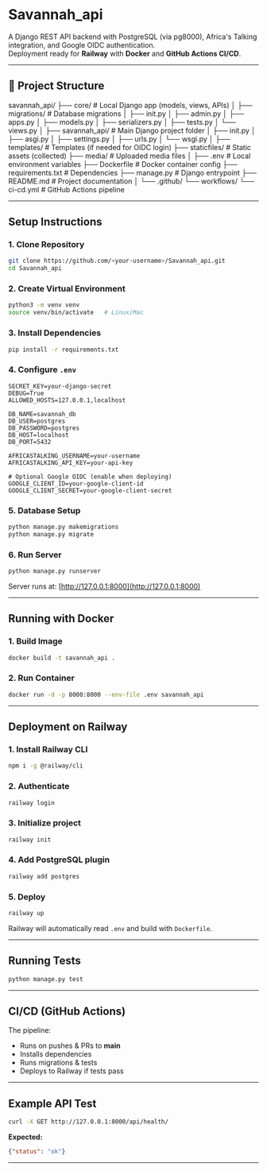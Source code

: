 # Savannah_api

A Django REST API backend with PostgreSQL (via pg8000), Africa's Talking integration, and Google OIDC authentication.  
Deployment ready for **Railway** with **Docker** and **GitHub Actions CI/CD**.

---

## 📂 Project Structure

savannah_api/ ├── core/                  # Local Django app (models, views, APIs) │   ├── migrations/        # Database migrations │   ├── init.py │   ├── admin.py │   ├── apps.py │   ├── models.py │   ├── serializers.py │   ├── tests.py │   └── views.py │ ├── savannah_api/          # Main Django project folder │   ├── init.py │   ├── asgi.py │   ├── settings.py │   ├── urls.py │   └── wsgi.py │ ├── templates/             # Templates (if needed for OIDC login) ├── staticfiles/           # Static assets (collected) ├── media/                 # Uploaded media files │ ├── .env                   # Local environment variables ├── Dockerfile             # Docker container config ├── requirements.txt       # Dependencies ├── manage.py              # Django entrypoint ├── README.md              # Project documentation │ └── .github/ └── workflows/ └── ci-cd.yml      # GitHub Actions pipeline

---


##  Setup Instructions

### 1. Clone Repository
```bash
git clone https://github.com/<your-username>/Savannah_api.git
cd Savannah_api
```

### 2. Create Virtual Environment
```bash
python3 -m venv venv
source venv/bin/activate   # Linux/Mac
```

### 3. Install Dependencies
```bash
pip install -r requirements.txt
```

### 4. Configure `.env`
```
SECRET_KEY=your-django-secret
DEBUG=True
ALLOWED_HOSTS=127.0.0.1,localhost

DB_NAME=savannah_db
DB_USER=postgres
DB_PASSWORD=postgres
DB_HOST=localhost
DB_PORT=5432

AFRICASTALKING_USERNAME=your-username
AFRICASTALKING_API_KEY=your-api-key

# Optional Google OIDC (enable when deploying)
GOOGLE_CLIENT_ID=your-google-client-id
GOOGLE_CLIENT_SECRET=your-google-client-secret
```

### 5. Database Setup
```bash
python manage.py makemigrations
python manage.py migrate
```

### 6. Run Server
```bash
python manage.py runserver
```
Server runs at: [http://127.0.0.1:8000](http://127.0.0.1:8000)

---

##  Running with Docker

### 1. Build Image
```bash
docker build -t savannah_api .
```

### 2. Run Container
```bash
docker run -d -p 8000:8000 --env-file .env savannah_api
```

---

##  Deployment on Railway

### 1. Install Railway CLI
```bash
npm i -g @railway/cli
```

### 2. Authenticate
```bash
railway login
```

### 3. Initialize project
```bash
railway init
```

### 4. Add PostgreSQL plugin
```bash
railway add postgres
```

### 5. Deploy
```bash
railway up
```

Railway will automatically read `.env` and build with `Dockerfile`.

---

##  Running Tests
```bash
python manage.py test
```

---

##  CI/CD (GitHub Actions)

The pipeline:
- Runs on pushes & PRs to **main**  
- Installs dependencies  
- Runs migrations & tests  
- Deploys to Railway if tests pass  

---

##  Example API Test
```bash
curl -X GET http://127.0.0.1:8000/api/health/
```

**Expected:**
```json
{"status": "ok"}
```

---